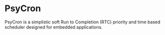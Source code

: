 # PsyCron
PsyCron is a simplistic soft Run to Completion (RTC) priority and time based scheduler designed for embedded applications. 
